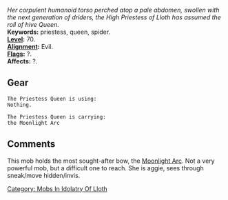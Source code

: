*Her corpulent humanoid torso perched atop a pale abdomen, swollen with
the next generation of driders, the High Priestess of Lloth has assumed
the roll of hive Queen.*  
**Keywords:** priestess, queen, spider.  
**[Level](Level "wikilink"):** 70.  
**[Alignment](Alignment "wikilink"):** Evil.  
**[Flags](:Category:_Mob_Types "wikilink"):** ?.  
**Affects:** ?.  

## Gear

`The Priestess Queen is using:`  
`Nothing.`

`The Priestess Queen is carrying:`  
`the Moonlight Arc`

## Comments

This mob holds the most sought-after bow, the [Moonlight
Arc](Moonlight_Arc "wikilink"). Not a very powerful mob, but a difficult
one to reach. She is aggie, sees through sneak/move hidden/invis.

[Category: Mobs In Idolatry Of
Lloth](Category:_Mobs_In_Idolatry_Of_Lloth "wikilink")
